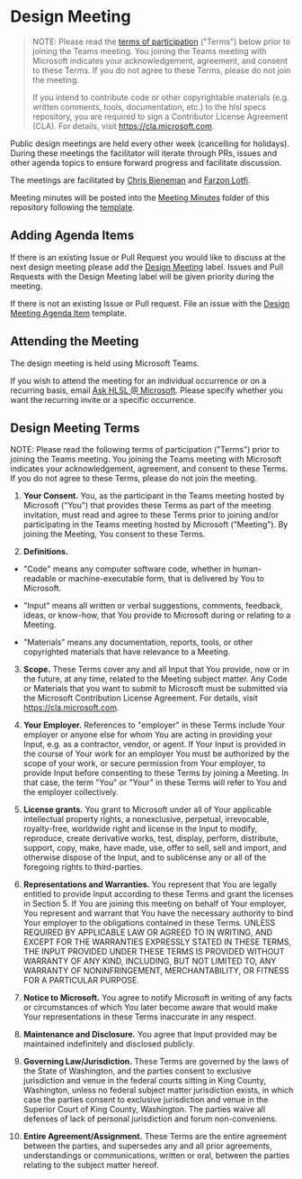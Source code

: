 # Design Meeting

> NOTE: Please read the [terms of participation](#design-meeting-terms)
> ("Terms") below prior to joining the Teams meeting.  You joining the Teams
> meeting with Microsoft indicates your acknowledgement, agreement, and consent
> to these Terms.  If you do not agree to these Terms, please do not join the
> meeting.
>
> If you intend to contribute code or other copyrightable materials (e.g.
> written comments, tools, documentation, etc.)  to the hlsl specs repository,
> you are required to sign a Contributor License Agreement (CLA).  For details,
> visit https://cla.microsoft.com.

Public design meetings are held every other week (cancelling for holidays).
During these meetings the facilitator will iterate through PRs, issues and other
agenda topics to ensure forward progress and facilitate discussion.

The meetings are facilitated by [Chris Bieneman](https://github.com/llvm-beanz)
and [Farzon Lotfi](https://github.com/farzonl).

Meeting minutes will be posted into the [Meeting Minutes](docs/DesignMeetingMinutes)
folder of this repository following the [template](docs/DesignMeetingMinutes/Template.md).

## Adding Agenda Items

If there is an existing Issue or Pull Request you would like to discuss at the
next design meeting please add the
[Design Meeting](https://github.com/microsoft/hlsl-specs/labels/Design%20Meeting)
label. Issues and Pull Requests with the Design Meeting label will be given priority
during the meeting.

If there is not an existing Issue or Pull request. File an issue with the
[Design Meeting Agenda Item](https://github.com/microsoft/hlsl-specs/issues/new?template=agenda_item.md)
template.

## Attending the Meeting

The design meeting is held using Microsoft Teams.

If you wish to attend the meeting for an individual occurrence or on a recurring
basis, email [Ask HLSL @ Microsoft](mailto:AskHLSL@microsoft.com). Please
specify whether you want the recurring invite or a specific occurrence.

## Design Meeting Terms

NOTE:  Please read the following terms of participation ("Terms") prior to
joining the Teams meeting.  You joining the Teams meeting with Microsoft
indicates your acknowledgement, agreement, and consent to these Terms.  If you
do not agree to these Terms, please do not join the meeting.

1. **Your Consent.**  You, as the participant in the Teams meeting hosted by
Microsoft ("You") that provides these Terms as part of the meeting invitation,
must read and agree to these Terms prior to joining and/or participating in the
Teams meeting hosted by Microsoft ("Meeting").  By joining the Meeting, You
consent to these Terms.


2. **Definitions.** 

* "Code" means any computer software code, whether in human-readable or
machine-executable form, that is delivered by You to Microsoft.

* "Input" means all written or verbal suggestions, comments, feedback, ideas, or
know-how, that You provide to Microsoft during or relating to a Meeting.

* "Materials" means any documentation, reports, tools, or other copyrighted
materials that have relevance to a Meeting.


3. **Scope.**  These Terms cover any and all Input that You provide, now or in
the future, at any time, related to the Meeting subject matter.  Any Code or
Materials that you want to submit to Microsoft must be submitted via the
Microsoft Contribution License Agreement.  For details, visit
https://cla.microsoft.com.


4. **Your Employer.** References to "employer" in these Terms include Your
employer or anyone else for whom You are acting in providing your Input, e.g. as
a contractor, vendor, or agent. If Your Input is provided in the course of Your
work for an employer You must be authorized by the scope of your work, or secure
permission from Your employer, to provide Input before consenting to these Terms
by joining a Meeting. In that case, the term "You" or "Your" in these Terms will
refer to You and the employer collectively.


5. **License grants.**  You grant to Microsoft under all of Your applicable
intellectual property rights, a nonexclusive, perpetual, irrevocable,
royalty-free, worldwide right and license in the Input to modify, reproduce,
create derivative works, test, display, perform, distribute, support, copy,
make, have made, use, offer to sell, sell and import, and otherwise dispose of
the Input, and to sublicense any or all of the foregoing rights to
third-parties.  


6. **Representations and Warranties.** You represent that You are legally
entitled to provide Input according to these Terms and grant the licenses in
Section 5.  If You are joining this meeting on behalf of Your employer, You
represent and warrant that You have the necessary authority to bind Your
employer to the obligations contained in these Terms. UNLESS REQUIRED BY
APPLICABLE LAW OR AGREED TO IN WRITING, AND EXCEPT FOR THE WARRANTIES EXPRESSLY
STATED IN THESE TERMS, THE INPUT PROVIDED UNDER THESE TERMS IS PROVIDED WITHOUT
WARRANTY OF ANY KIND, INCLUDING, BUT NOT LIMITED TO, ANY WARRANTY OF
NONINFRINGEMENT, MERCHANTABILITY, OR FITNESS FOR A PARTICULAR PURPOSE.


7. **Notice to Microsoft.** You agree to notify Microsoft in writing of any
facts or circumstances of which You later become aware that would make Your
representations in these Terms inaccurate in any respect.


8. **Maintenance and Disclosure.** You agree that Input provided may be
maintained indefinitely and disclosed publicly.  


9. **Governing Law/Jurisdiction.** These Terms are governed by the laws of the
State of Washington, and the parties consent to exclusive jurisdiction and venue
in the federal courts sitting in King County, Washington, unless no federal
subject matter jurisdiction exists, in which case the parties consent to
exclusive jurisdiction and venue in the Superior Court of King County,
Washington. The parties waive all defenses of lack of personal jurisdiction and
forum non-conveniens.


10. **Entire Agreement/Assignment.** These Terms are the entire agreement
between the parties, and supersedes any and all prior agreements, understandings
or communications, written or oral, between the parties relating to the subject
matter hereof.
